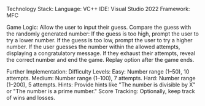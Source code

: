 Technology Stack:
  Language: VC++
  IDE: Visual Studio 2022
  Framework: MFC
  
Game Logic:
  Allow the user to input their guess.
  Compare the guess with the randomly generated number:
    If the guess is too high, prompt the user to try a lower number.
    If the guess is too low, prompt the user to try a higher number.
  If the user guesses the number within the allowed attempts, displaying a congratulatory message.
  If they exhaust their attempts, reveal the correct number and end the game.
  Replay option after the game ends.

Further Implementation:
Difficulty Levels:
  Easy: Number range (1–50), 10 attempts.
  Medium: Number range (1–100), 7 attempts.
  Hard: Number range (1–200), 5 attempts.
Hints:
  Provide hints like "The number is divisible by X" or "The number is a prime number."
Score Tracking:
  Optionally, keep track of wins and losses.
